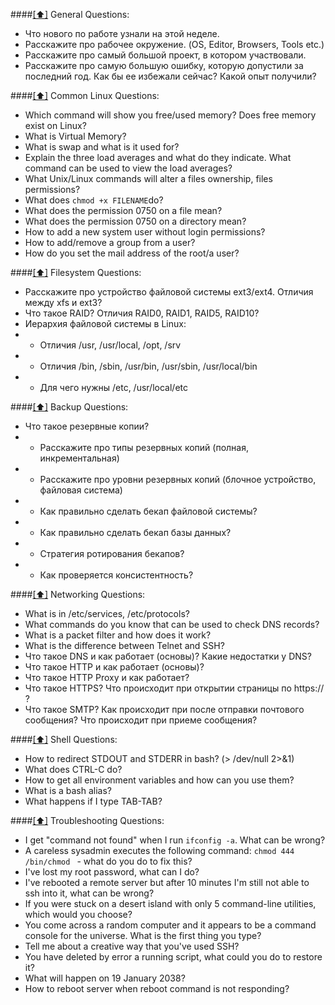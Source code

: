 ####[[⬆]](#toc) <a name='general'>General Questions:</a>

* Что нового по работе узнали на этой неделе.
* Расскажите про рабочее окружение. (OS, Editor, Browsers, Tools etc.)
* Расскажите про самый большой проект, в котором участвовали.
* Расскажите про самую большую ошибку, которую допустили за последний год. Как бы ее избежали сейчас? Какой опыт получили?

####[[⬆]](#toc) <a name='common'>Common Linux Questions:</a>

* Which command will show you free/used memory? Does free memory exist on Linux?
* What is Virtual Memory?
* What is swap and what is it used for?
* Explain the three load averages and what do they indicate. What command can be used to view the load averages?
* What Unix/Linux commands will alter a files ownership, files permissions?
* What does ```chmod +x FILENAME```do?
* What does the permission 0750 on a file mean?
* What does the permission 0750 on a directory mean?
* How to add a new system user without login permissions?
* How to add/remove a group from a user?
* How do you set the mail address of the root/a user?

####[[⬆]](#toc) <a name='fs'> Filesystem Questions:</a>

* Расскажите про устройство файловой системы ext3/ext4. Отличия между xfs и ext3?
* Что такое RAID? Отличия RAID0, RAID1, RAID5, RAID10?
* Иерархия файловой системы в Linux:
* * Отличия /usr, /usr/local, /opt, /srv
* * Отличия /bin, /sbin, /usr/bin, /usr/sbin, /usr/local/bin
* * Для чего нужны /etc, /usr/local/etc

####[[⬆]](#toc) <a name='backup'>Backup Questions:</a>

* Что такое резервные копии? 
* * Расскажите про типы резервных копий (полная, инкрементальная)
* * Расскажите про уровни резервных копий (блочное устройство, файловая система)
* * Как правильно сделать бекап файловой системы?
* * Как правильно сделать бекап базы данных?
* * Стратегия ротирования бекапов?
* * Как проверяется консистентность?

####[[⬆]](#toc) <a name='networking'>Networking Questions:</a>

* What is in /etc/services, /etc/protocols?
* What commands do you know that can be used to check DNS records?
* What is a packet filter and how does it work?
* What is the difference between Telnet and SSH?
* Что такое DNS и как работает (основы)? Какие недостатки у DNS?
* Что такое HTTP и как работает (основы)?
* Что такое HTTP Proxy и как работает?
* Что такое HTTPS? Что происходит при открытии страницы по https:// ?
* Что такое SMTP? Как происходит при после отправки почтового сообщения? Что происходит при приеме сообщения?

####[[⬆]](#toc) <a name='shell'>Shell Questions:</a>

* How to redirect STDOUT and STDERR in bash? (> /dev/null 2>&1)
* What does CTRL-C do?
* How to get all environment variables and how can you use them?
* What is a bash alias?
* What happens if I type TAB-TAB?


####[[⬆]](#toc) <a name='troubleshooting'>Troubleshooting Questions:</a>

* I get "command not found" when I run ```ifconfig -a```. What can be wrong?
* A careless sysadmin executes the following command: ```chmod 444 /bin/chmod ``` - what do you do to fix this?
* I've lost my root password, what can I do?
* I've rebooted a remote server but after 10 minutes I'm still not able to ssh into it, what can be wrong?
* If you were stuck on a desert island with only 5 command-line utilities, which would you choose?
* You come across a random computer and it appears to be a command console for the universe. What is the first thing you type?
* Tell me about a creative way that you've used SSH?
* You have deleted by error a running script, what could you do to restore it?
* What will happen on 19 January 2038?
* How to reboot server when reboot command is not responding?
